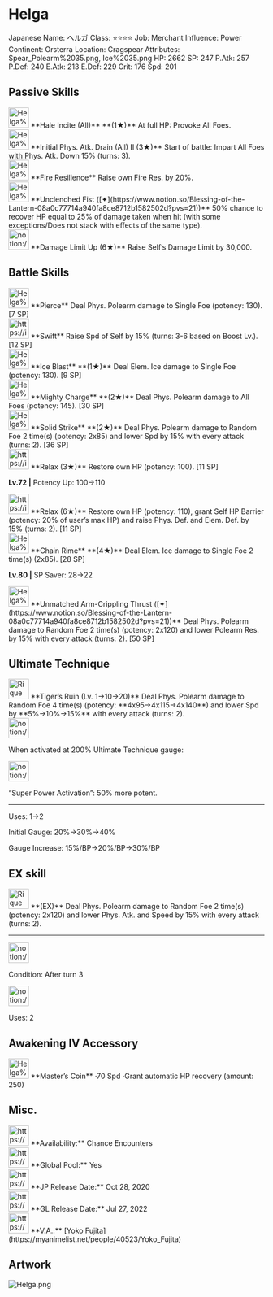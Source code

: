 # Helga

Japanese Name: ヘルガ
Class: ⭐️⭐️⭐️⭐️
Job: Merchant
Influence: Power
Continent: Orsterra
Location: Cragspear
Attributes: Spear_Polearm%2035.png, Ice%2035.png
HP: 2662
SP: 247
P.Atk: 257
P.Def: 240
E.Atk: 213
E.Def: 229
Crit: 176
Spd: 201

## Passive Skills

<aside>
<img src="Helga%20210428a888a74dd483f38e31499dc45f/Hale_Incite_(All).png" alt="Helga%20210428a888a74dd483f38e31499dc45f/Hale_Incite_(All).png" width="40px" /> **Hale Incite (All)** **(1★)**
At full HP: Provoke All Foes.

</aside>

<aside>
<img src="Helga%20210428a888a74dd483f38e31499dc45f/Initial_Phys_Atk_Drain.png" alt="Helga%20210428a888a74dd483f38e31499dc45f/Initial_Phys_Atk_Drain.png" width="40px" /> **Initial Phys. Atk. Drain (All) II (3★)**
Start of battle: Impart All Foes with Phys. Atk. Down 15% (turns: 3).

</aside>

<aside>
<img src="Helga%20210428a888a74dd483f38e31499dc45f/Fire_Resilience.png" alt="Helga%20210428a888a74dd483f38e31499dc45f/Fire_Resilience.png" width="40px" /> **Fire Resilience**
Raise own Fire Res. by 20%.

</aside>

<aside>
<img src="Helga%20210428a888a74dd483f38e31499dc45f/Angelic_Ward.png" alt="Helga%20210428a888a74dd483f38e31499dc45f/Angelic_Ward.png" width="40px" /> **Unclenched Fist ([✦](https://www.notion.so/Blessing-of-the-Lantern-08a0c77714a940fa8ce8712b1582502d?pvs=21))**
50% chance to recover HP equal to 25% of damage taken when hit (with some exceptions/Does not stack with effects of the same type).

</aside>

<aside>
<img src="notion://custom_emoji/2482af5e-3bb7-4af8-a110-df4150e44521/17debbc6-5396-80a6-933a-007af3a7f551" alt="notion://custom_emoji/2482af5e-3bb7-4af8-a110-df4150e44521/17debbc6-5396-80a6-933a-007af3a7f551" width="40px" /> **Damage Limit Up (6★)**
Raise Self’s Damage Limit by 30,000.

</aside>

## Battle Skills

<aside>
<img src="Helga%20210428a888a74dd483f38e31499dc45f/Spear_Polearm.png" alt="Helga%20210428a888a74dd483f38e31499dc45f/Spear_Polearm.png" width="40px" /> **Pierce**
Deal Phys. Polearm damage to Single Foe (potency: 130). [7 SP]

</aside>

<aside>
<img src="https://img.game8.jp/6909195/fb1af3b553f4112d4403e0f7452fd2a2.png/show" alt="https://img.game8.jp/6909195/fb1af3b553f4112d4403e0f7452fd2a2.png/show" width="40px" /> **Swift**
Raise Spd of Self by 15% (turns: 3-6 based on Boost Lv.). [12 SP]

</aside>

<aside>
<img src="Helga%20210428a888a74dd483f38e31499dc45f/Ice.png" alt="Helga%20210428a888a74dd483f38e31499dc45f/Ice.png" width="40px" /> **Ice Blast** **(1★)**
Deal Elem. Ice damage to Single Foe (potency: 130). [9 SP]

</aside>

<aside>
<img src="Helga%20210428a888a74dd483f38e31499dc45f/Spear_Polearm%201.png" alt="Helga%20210428a888a74dd483f38e31499dc45f/Spear_Polearm%201.png" width="40px" /> **Mighty Charge** **(2★)**
Deal Phys. Polearm damage to All Foes (potency: 145). [30 SP]

</aside>

<aside>
<img src="Helga%20210428a888a74dd483f38e31499dc45f/Spear_Polearm%202.png" alt="Helga%20210428a888a74dd483f38e31499dc45f/Spear_Polearm%202.png" width="40px" /> **Solid Strike** **(2★)**
Deal Phys. Polearm damage to Random Foe 2 time(s) (potency: 2x85) and lower Spd by 15% with every attack (turns: 2). [36 SP]

</aside>

<aside>
<img src="https://img.game8.jp/6909197/4eaa54be6aac9c9c4a1b006531ef1771.png/show" alt="https://img.game8.jp/6909197/4eaa54be6aac9c9c4a1b006531ef1771.png/show" width="40px" /> **Relax (3★)**
Restore own HP (potency: 100). [11 SP]

**Lv.72 |** Potency Up: 100→110

<aside>
<img src="https://img.game8.jp/6909197/4eaa54be6aac9c9c4a1b006531ef1771.png/show" alt="https://img.game8.jp/6909197/4eaa54be6aac9c9c4a1b006531ef1771.png/show" width="40px" /> **Relax (6★)**
Restore own HP (potency: 110), grant Self HP Barrier (potency: 20% of user’s max HP) and raise Phys. Def. and Elem. Def. by 15% (turns: 2). [11 SP]

</aside>

</aside>

<aside>
<img src="Helga%20210428a888a74dd483f38e31499dc45f/Ice%201.png" alt="Helga%20210428a888a74dd483f38e31499dc45f/Ice%201.png" width="40px" /> **Chain Rime** **(4★)**
Deal Elem. Ice damage to Single Foe 2 time(s) (2x85). [28 SP]

**Lv.80 |** SP Saver: 28→22

</aside>

<aside>
<img src="Helga%20210428a888a74dd483f38e31499dc45f/Spear_Polearm%202.png" alt="Helga%20210428a888a74dd483f38e31499dc45f/Spear_Polearm%202.png" width="40px" /> **Unmatched Arm-Crippling Thrust ([✦](https://www.notion.so/Blessing-of-the-Lantern-08a0c77714a940fa8ce8712b1582502d?pvs=21))**
Deal Phys. Polearm damage to Random Foe 2 time(s) (potency: 2x120) and lower Polearm Res. by 15% with every attack (turns: 2). [50 SP]

</aside>

## Ultimate Technique

<aside>
<img src="Rique%2003cb41beb766464083f85e40d3bfaf82/Spear_Polearm%206.png" alt="Rique%2003cb41beb766464083f85e40d3bfaf82/Spear_Polearm%206.png" width="40px" /> **Tiger’s Ruin (Lv. 1→10→20)**
Deal Phys. Polearm damage to Random Foe 4 time(s) (potency: **4x95→4x115→4x140**) and lower Spd by **5%→10%→15%** with every attack (turns: 2).

<aside>
<img src="notion://custom_emoji/2482af5e-3bb7-4af8-a110-df4150e44521/137ebbc6-5396-80a2-a199-007a067e9993" alt="notion://custom_emoji/2482af5e-3bb7-4af8-a110-df4150e44521/137ebbc6-5396-80a2-a199-007a067e9993" width="40px" />

When activated at 200% Ultimate Technique gauge:

<aside>
<img src="notion://custom_emoji/2482af5e-3bb7-4af8-a110-df4150e44521/193ebbc6-5396-8035-8eea-007a52e85f9d" alt="notion://custom_emoji/2482af5e-3bb7-4af8-a110-df4150e44521/193ebbc6-5396-8035-8eea-007a52e85f9d" width="40px" />

“Super Power Activation”: 50% more potent.

</aside>

</aside>

---

Uses:
1→2

Initial Gauge:
20%→30%→40%

Gauge Increase:
15%/BP→20%/BP→30%/BP

</aside>

## EX skill

<aside>
<img src="Rique%2003cb41beb766464083f85e40d3bfaf82/Spear_Polearm%206.png" alt="Rique%2003cb41beb766464083f85e40d3bfaf82/Spear_Polearm%206.png" width="40px" /> **(EX)**
Deal Phys. Polearm damage to Random Foe 2 time(s) (potency: 2x120) and lower Phys. Atk. and Speed by 15% with every attack (turns: 2).

---

<aside>
<img src="notion://custom_emoji/2482af5e-3bb7-4af8-a110-df4150e44521/137ebbc6-5396-802c-b9bc-007a54884b6f" alt="notion://custom_emoji/2482af5e-3bb7-4af8-a110-df4150e44521/137ebbc6-5396-802c-b9bc-007a54884b6f" width="40px" />

Condition: After turn 3

</aside>

<aside>
<img src="notion://custom_emoji/2482af5e-3bb7-4af8-a110-df4150e44521/137ebbc6-5396-80ba-9f36-007a936447ac" alt="notion://custom_emoji/2482af5e-3bb7-4af8-a110-df4150e44521/137ebbc6-5396-80ba-9f36-007a936447ac" width="40px" />

Uses: 2

</aside>

</aside>

## Awakening IV Accessory

<aside>
<img src="Helga%20210428a888a74dd483f38e31499dc45f/Awakening_IV.png" alt="Helga%20210428a888a74dd483f38e31499dc45f/Awakening_IV.png" width="40px" /> **Master’s Coin**
·70 Spd
·Grant automatic HP recovery (amount: 250)

</aside>

## Misc.

<aside>
<img src="https://www.notion.so/icons/gift_gray.svg" alt="https://www.notion.so/icons/gift_gray.svg" width="40px" /> **Availability:** Chance Encounters

</aside>

<aside>
<img src="https://www.notion.so/icons/globe_gray.svg" alt="https://www.notion.so/icons/globe_gray.svg" width="40px" /> **Global Pool:** Yes

</aside>

<aside>
<img src="https://www.notion.so/icons/calendar_red.svg" alt="https://www.notion.so/icons/calendar_red.svg" width="40px" /> **JP Release Date:**
Oct 28, 2020

</aside>

<aside>
<img src="https://www.notion.so/icons/calendar_blue.svg" alt="https://www.notion.so/icons/calendar_blue.svg" width="40px" /> **GL Release Date:**
Jul 27, 2022

</aside>

<aside>
<img src="https://www.notion.so/icons/microphone_gray.svg" alt="https://www.notion.so/icons/microphone_gray.svg" width="40px" /> **V.A.:** [Yoko Fujita](https://myanimelist.net/people/40523/Yoko_Fujita)

</aside>

## Artwork

![Helga.png](Helga%20210428a888a74dd483f38e31499dc45f/Helga.png)